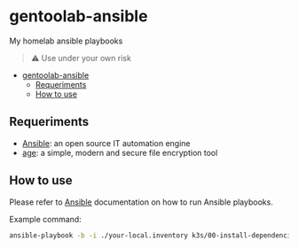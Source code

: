 # gentoolab-ansible

My homelab ansible playbooks

> ⚠️ Use under your own risk

- [gentoolab-ansible](#gentoolab-ansible)
  - [Requeriments](#requeriments)
  - [How to use](#how-to-use)

## Requeriments

- [Ansible](https://www.ansible.com/): an open source IT automation engine
- [age](https://github.com/FiloSottile/age): a simple, modern and secure file encryption tool

## How to use

Please refer to [Ansible](https://www.ansible.com) documentation on how to run Ansible playbooks.

Example command:

```bash
ansible-playbook -b -i ./your-local.inventory k3s/00-install-dependencies.playbook.yaml
```